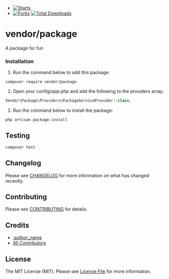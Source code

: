 - [![Starts](https://img.shields.io/github/stars/miladimos/package-skeleton?style=flat&logo=github)](https://github.com/miladimos/package-skeleton/forks)
- [![Forks](https://img.shields.io/github/forks/miladimos/package-skeleton?style=flat&logo=github)](https://github.com/miladimos/package-skeleton/stargazers)
  [![Total Downloads](https://img.shields.io/packagist/dt/miladimos/package-skeleton.svg?style=flat-square)](https://packagist.org/packages/miladimos/package-skeleton)


# vendor/package

A package for fun

### Installation

1. Run the command below to add this package:

```
composer require vendor/package
```

2. Open your config/app.php and add the following to the providers array:

```php
Vendor\Package\Providers\PackageServiceProvider::class,
```

1. Run the command below to install the package:

```
php artisan package:install
```


## Testing

```bash
composer test
```

## Changelog

Please see [CHANGELOG](CHANGELOG.md) for more information on what has changed recently.

## Contributing

Please see [CONTRIBUTING](.github/CONTRIBUTING.md) for details.

## Credits

- [:author_name](https://github.com/:author_username)
- [All Contributors](../../contributors)

## License

The MIT License (MIT). Please see [License File](LICENSE.md) for more information.
